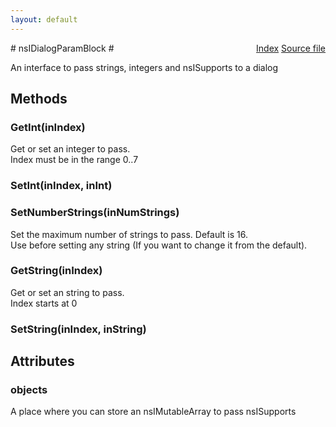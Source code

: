 ```yaml
---
layout: default
---
```

<div class='links' style='float:right'><a href="../index.html">Index</a>
<a href="http://dxr.mozilla.org/mozilla-central/source/embedding/components/windowwatcher/nsIDialogParamBlock.idl">Source file</a>
</div>
# nsIDialogParamBlock #
  
An interface to pass strings, integers and nsISupports to a dialog  
  

## Methods ##

### GetInt(inIndex) ###
 Get or set an integer to pass.  
Index must be in the range 0..7  
  

### SetInt(inIndex, inInt) ###

### SetNumberStrings(inNumStrings) ###
 Set the maximum number of strings to pass. Default is 16.  
Use before setting any string (If you want to change it from the default).  
  

### GetString(inIndex) ###
 Get or set an string to pass.  
Index starts at 0  
  

### SetString(inIndex, inString) ###

## Attributes ##

### objects ###
  
A place where you can store an nsIMutableArray to pass nsISupports   
  
